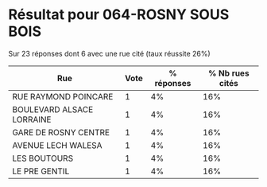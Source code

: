 # Résultat pour 064-ROSNY SOUS BOIS

Sur 23 réponses dont 6 avec une rue cité (taux réussite 26%)

| Rue | Vote | % réponses | % Nb rues cités|
|-----|------|------------|----------------|
| RUE RAYMOND POINCARE | 1 | 4% | 16%|
| BOULEVARD ALSACE LORRAINE | 1 | 4% | 16%|
| GARE DE ROSNY CENTRE | 1 | 4% | 16%|
| AVENUE LECH WALESA | 1 | 4% | 16%|
| LES BOUTOURS | 1 | 4% | 16%|
| LE PRE GENTIL | 1 | 4% | 16%|
